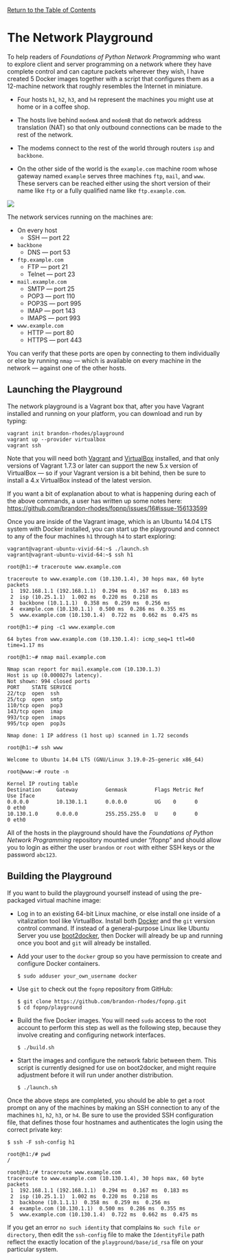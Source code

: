 [Return to the Table of Contents](https://github.com/brandon-rhodes/fopnp#readme)

# The Network Playground

To help readers of *Foundations of Python Network Programming* who want
to explore client and server programming on a network where they have
complete control and can capture packets wherever they wish, I have
created 5 Docker images together with a script that configures them as a
12-machine network that roughly resembles the Internet in miniature.

  * Four hosts `h1`, `h2`, `h3`, and `h4` represent the machines you
    might use at home or in a coffee shop.

  * The hosts live behind `modemA` and `modemB` that do network address
    translation (NAT) so that only outbound connections can be made to
    the rest of the network.

  * The modems connect to the rest of the world through routers `isp`
    and `backbone`.

  * On the other side of the world is the `example.com` machine room
    whose gateway named `example` serves three machines `ftp`, `mail`,
    and `www`.  These servers can be reached either using the short
    version of their name like `ftp` or a fully qualified name like
    `ftp.example.com`.

<img src="https://raw.githubusercontent.com/brandon-rhodes/fopnp/m/diagrams/playground.png">

The network services running on the machines are:

  * On every host
    * SSH — port 22
  * `backbone`
    * DNS — port 53
  * `ftp.example.com`
    * FTP — port 21
    * Telnet — port 23
  * `mail.example.com`
    * SMTP — port 25
    * POP3 — port 110
    * POP3S — port 995
    * IMAP — port 143
    * IMAPS — port 993
  * `www.example.com`
    * HTTP — port 80
    * HTTPS — port 443

You can verify that these ports are open by connecting to them
individually or else by running `nmap` — which is available on every
machine in the network — against one of the other hosts.

## Launching the Playground

The network playground is a Vagrant box that, after you have Vagrant
installed and running on your platform, you can download and run by
typing:

    vagrant init brandon-rhodes/playground
    vagrant up --provider virtualbox
    vagrant ssh

Note that you will need both [Vagrant](https://www.vagrantup.com/) and
[VirtualBox](https://www.virtualbox.org/wiki/Downloads) installed, and
that only versions of Vagrant 1.7.3 or later can support the new 5.x
version of VirtualBox — so if your Vagrant version is a bit behind, then
be sure to install a 4.x VirtualBox instead of the latest version.

If you want a bit of explanation about to what is happening during each
of the above commands, a user has written up some notes here:
https://github.com/brandon-rhodes/fopnp/issues/16#issue-156133599

Once you are inside of the Vagrant image, which is an Ubuntu 14.04 LTS
system with Docker installed, you can start up the playground and
connect to any of the four machines `h1` through `h4` to start
exploring:

    vagrant@vagrant-ubuntu-vivid-64:~$ ./launch.sh
    vagrant@vagrant-ubuntu-vivid-64:~$ ssh h1

    root@h1:~# traceroute www.example.com

    traceroute to www.example.com (10.130.1.4), 30 hops max, 60 byte packets
     1  192.168.1.1 (192.168.1.1)  0.294 ms  0.167 ms  0.183 ms
     2  isp (10.25.1.1)  1.002 ms  0.220 ms  0.218 ms
     3  backbone (10.1.1.1)  0.358 ms  0.259 ms  0.256 ms
     4  example.com (10.130.1.1)  0.500 ms  0.286 ms  0.355 ms
     5  www.example.com (10.130.1.4)  0.722 ms  0.662 ms  0.475 ms

    root@h1:~# ping -c1 www.example.com

    64 bytes from www.example.com (10.130.1.4): icmp_seq=1 ttl=60 time=1.17 ms

    root@h1:~# nmap mail.example.com

    Nmap scan report for mail.example.com (10.130.1.3)
    Host is up (0.000027s latency).
    Not shown: 994 closed ports
    PORT    STATE SERVICE
    22/tcp  open  ssh
    25/tcp  open  smtp
    110/tcp open  pop3
    143/tcp open  imap
    993/tcp open  imaps
    995/tcp open  pop3s

    Nmap done: 1 IP address (1 host up) scanned in 1.72 seconds

    root@h1:~# ssh www

    Welcome to Ubuntu 14.04 LTS (GNU/Linux 3.19.0-25-generic x86_64)

    root@www:~# route -n

    Kernel IP routing table
    Destination     Gateway         Genmask         Flags Metric Ref    Use Iface
    0.0.0.0         10.130.1.1      0.0.0.0         UG    0      0        0 eth0
    10.130.1.0      0.0.0.0         255.255.255.0   U     0      0        0 eth0

All of the hosts in the playground should have the *Foundations of
Python Network Programming* repository mounted under “/fopnp” and should
allow you to login as either the user `brandon` or `root` with either
SSH keys or the password `abc123`.

## Building the Playground

If you want to build the playground yourself instead of using the
pre-packaged virtual machine image:

  * Log in to an existing 64-bit Linux machine, or else install one
    inside of a vitalization tool like VirtualBox.  Install both
    [Docker](https://www.docker.com/) and the `git` version control
    command.  If instead of a general-purpose Linux like Ubuntu Server
    you use [boot2docker](https://github.com/boot2docker/boot2docker),
    then Docker will already be up and running once you boot and `git`
    will already be installed.

  * Add your user to the `docker` group so you have permission to create
    and configure Docker containers.

        $ sudo adduser your_own_username docker

  * Use `git` to check out the `fopnp` repository from GitHub:

        $ git clone https://github.com/brandon-rhodes/fopnp.git
        $ cd fopnp/playground

  * Build the five Docker images.  You will need `sudo` access to the
    root account to perform this step as well as the following step,
    because they involve creating and configuring network interfaces.

        $ ./build.sh

  * Start the images and configure the network fabric between them.
    This script is currently designed for use on boot2docker, and might
    require adjustment before it will run under another distribution.

        $ ./launch.sh

Once the above steps are completed, you should be able to get a root
prompt on any of the machines by making an SSH connection to any of the
machines `h1`, `h2`, `h3`, or `h4`.  Be sure to use the provided SSH
configuration file, that defines those four hostnames and authenticates
the login using the correct private key:

    $ ssh -F ssh-config h1

    root@h1:/# pwd
    /

    root@h1:/# traceroute www.example.com
    traceroute to www.example.com (10.130.1.4), 30 hops max, 60 byte packets
     1  192.168.1.1 (192.168.1.1)  0.294 ms  0.167 ms  0.183 ms
     2  isp (10.25.1.1)  1.002 ms  0.220 ms  0.218 ms
     3  backbone (10.1.1.1)  0.358 ms  0.259 ms  0.256 ms
     4  example.com (10.130.1.1)  0.500 ms  0.286 ms  0.355 ms
     5  www.example.com (10.130.1.4)  0.722 ms  0.662 ms  0.475 ms

If you get an error `no such identity` that complains `No such file or
directory`, then edit the `ssh-config` file to make the `IdentityFile`
path reflect the exactly location of the `playground/base/id_rsa` file
on your particular system.
